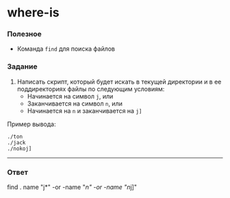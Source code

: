 # where-is

### Полезное

- Команда `find` для поиска файлов

### Задание

1. Написать скрипт, который будет искать в текущей директории и в ее поддиректориях файлы по следующим условиям:
   - Начинается на символ `j`, или
   - Заканчивается на символ `n`, или
   - Начинается на `n` и заканчивается на `j]`

Пример вывода:

```
./ton
./jack
./nokoj]
```

---

### Ответ

find . name "j*" -or -name "*n" -or -name "n*j]"
